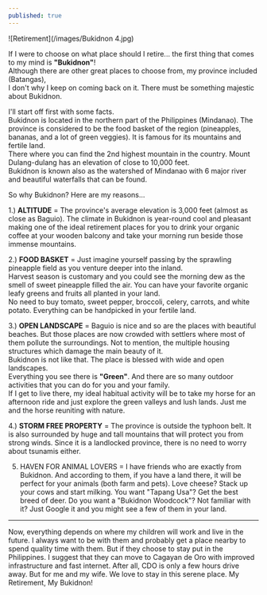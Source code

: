 ```yaml
---
published: true
---
```

![Retirement](/images/Bukidnon 4.jpg)

If I were to choose on what place should I retire... the first thing that comes to my mind is **"Bukidnon"**!  
Although there are other great places to choose from, my province included (Batangas),   
I don't why I keep on coming back on it. There must be something majestic about Bukidnon.

I'll start off first with some facts.   
Bukidnon is located in the northern part of the Philippines (Mindanao). The province is considered to be the food basket of the region (pineapples, bananas, and a lot of green veggies).
It is famous for its mountains and fertile land.   
There where you can find the 2nd highest mountain in the country. Mount Dulang-dulang has an elevation of close to 10,000 feet.   
Bukidnon is known also as the watershed of Mindanao with 6 major river and beautiful waterfalls that can be found. 

So why Bukidnon? Here are my reasons...

1.) **ALTITUDE** = The province's average elevation is 3,000 feet (almost as close as Baguio). The climate in Bukidnon is year-round cool and pleasant making one of the ideal retirement places for you to drink your organic coffee at your wooden balcony and take your morning run beside those immense mountains.

2.) **FOOD BASKET** = Just imagine yourself passing by the sprawling pineapple field as you venture deeper into the inland.   
Harvest season is customary and you could see the morning dew as the smell of sweet pineapple filled the air.
You can have your favorite organic leafy greens and fruits all planted in your land.  
No need to buy tomato, sweet pepper, broccoli, celery, carrots, and white potato. Everything can be handpicked in your fertile land.

3.) **OPEN LANDSCAPE** = Baguio is nice and so are the places with beautiful beaches. But those places are now crowded with settlers where most of them pollute the surroundings. Not to mention, the multiple housing structures which damage the main beauty of it.   
Bukidnon is not like that. The place is blessed with wide and open landscapes.   
Everything you see there is **"Green"**. And there are so many outdoor activities that you can do for you and your family.   
If I get to live there, my ideal habitual activity will be to take my horse for an afternoon ride and just explore the green valleys and lush lands. Just me and the horse reuniting with nature.

4.) **STORM FREE PROPERTY** = The province is outside the typhoon belt. It is also surrounded by huge and tall mountains that will protect you from strong winds. 
Since it is a landlocked province, there is no need to worry about tsunamis either. 

5. HAVEN FOR ANIMAL LOVERS = I have friends who are exactly from Bukidnon. And according to them, if you have a land there, it will be perfect for your animals (both farm and pets). 
Love cheese? Stack up your cows and start milking. 
You want "Tapang Usa"? Get the best breed of deer.
Do you want a "Bukidnon Woodcock"? Not familiar with it? Just Google it and you might see a few of them in your land. 

----------------------------------------------------------------------

Now, everything depends on where my children will work and live in the future. I always want to be with them and probably get a place nearby to spend quality time with them.
But if they choose to stay put in the Philippines. I suggest that they can move to Cagayan de Oro with improved infrastructure and fast internet. 
After all, CDO is only a few hours drive away. 
But for me and my wife. We love to stay in this serene place. 
My Retirement, My Bukidnon! 

